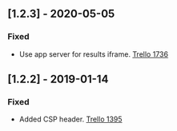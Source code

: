 ## [1.2.3] - 2020-05-05
### Fixed
- Use app server for results iframe. [Trello 1736](https://trello.com/c/RPhM6KOO/)

## [1.2.2] - 2019-01-14
### Fixed
- Added CSP header. [Trello 1395](https://trello.com/c/kiSeEj1Y)
